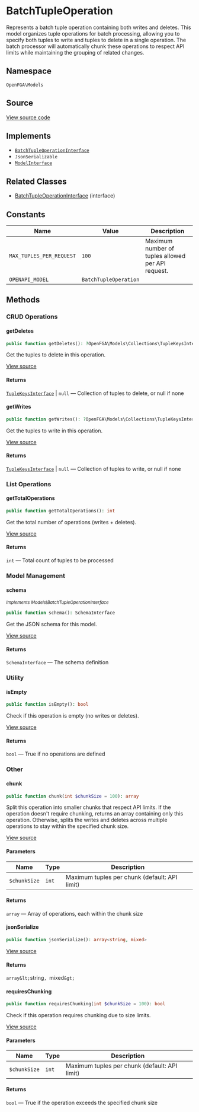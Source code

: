 # BatchTupleOperation

Represents a batch tuple operation containing both writes and deletes. This model organizes tuple operations for batch processing, allowing you to specify both tuples to write and tuples to delete in a single operation. The batch processor will automatically chunk these operations to respect API limits while maintaining the grouping of related changes.

## Namespace

`OpenFGA\Models`

## Source

[View source code](https://github.com/evansims/openfga-php/blob/main/src/Models/BatchTupleOperation.php)

## Implements

* [`BatchTupleOperationInterface`](BatchTupleOperationInterface.md)
* `JsonSerializable`
* [`ModelInterface`](ModelInterface.md)

## Related Classes

* [BatchTupleOperationInterface](Models/BatchTupleOperationInterface.md) (interface)

## Constants

| Name                     | Value                 | Description                                       |
| ------------------------ | --------------------- | ------------------------------------------------- |
| `MAX_TUPLES_PER_REQUEST` | `100`                 | Maximum number of tuples allowed per API request. |
| `OPENAPI_MODEL`          | `BatchTupleOperation` |                                                   |

## Methods

### CRUD Operations

#### getDeletes

```php
public function getDeletes(): ?OpenFGA\Models\Collections\TupleKeysInterface

```

Get the tuples to delete in this operation.

[View source](https://github.com/evansims/openfga-php/blob/main/src/Models/BatchTupleOperation.php#L132)

#### Returns

[`TupleKeysInterface`](Models/Collections/TupleKeysInterface.md) &#124; `null` — Collection of tuples to delete, or null if none

#### getWrites

```php
public function getWrites(): ?OpenFGA\Models\Collections\TupleKeysInterface

```

Get the tuples to write in this operation.

[View source](https://github.com/evansims/openfga-php/blob/main/src/Models/BatchTupleOperation.php#L153)

#### Returns

[`TupleKeysInterface`](Models/Collections/TupleKeysInterface.md) &#124; `null` — Collection of tuples to write, or null if none

### List Operations

#### getTotalOperations

```php
public function getTotalOperations(): int

```

Get the total number of operations (writes + deletes).

[View source](https://github.com/evansims/openfga-php/blob/main/src/Models/BatchTupleOperation.php#L141)

#### Returns

`int` — Total count of tuples to be processed

### Model Management

#### schema

*<small>Implements Models\BatchTupleOperationInterface</small>*

```php
public function schema(): SchemaInterface

```

Get the JSON schema for this model.

[View source](https://github.com/evansims/openfga-php/blob/main/src/Models/BatchTupleOperationInterface.php#L25)

#### Returns

`SchemaInterface` — The schema definition

### Utility

#### isEmpty

```php
public function isEmpty(): bool

```

Check if this operation is empty (no writes or deletes).

[View source](https://github.com/evansims/openfga-php/blob/main/src/Models/BatchTupleOperation.php#L162)

#### Returns

`bool` — True if no operations are defined

### Other

#### chunk

```php
public function chunk(int $chunkSize = 100): array

```

Split this operation into smaller chunks that respect API limits. If the operation doesn&#039;t require chunking, returns an array containing only this operation. Otherwise, splits the writes and deletes across multiple operations to stay within the specified chunk size.

[View source](https://github.com/evansims/openfga-php/blob/main/src/Models/BatchTupleOperation.php#L71)

#### Parameters

| Name         | Type  | Description                                   |
| ------------ | ----- | --------------------------------------------- |
| `$chunkSize` | `int` | Maximum tuples per chunk (default: API limit) |

#### Returns

`array` — Array of operations, each within the chunk size

#### jsonSerialize

```php
public function jsonSerialize(): array<string, mixed>

```

[View source](https://github.com/evansims/openfga-php/blob/main/src/Models/BatchTupleOperation.php#L173)

#### Returns

`array&lt;`string`, `mixed`&gt;`

#### requiresChunking

```php
public function requiresChunking(int $chunkSize = 100): bool

```

Check if this operation requires chunking due to size limits.

[View source](https://github.com/evansims/openfga-php/blob/main/src/Models/BatchTupleOperation.php#L185)

#### Parameters

| Name         | Type  | Description                                   |
| ------------ | ----- | --------------------------------------------- |
| `$chunkSize` | `int` | Maximum tuples per chunk (default: API limit) |

#### Returns

`bool` — True if the operation exceeds the specified chunk size
